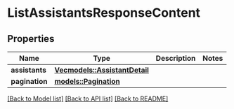 # ListAssistantsResponseContent

## Properties

Name | Type | Description | Notes
------------ | ------------- | ------------- | -------------
**assistants** | [**Vec<models::AssistantDetail>**](AssistantDetail.md) |  | 
**pagination** | [**models::Pagination**](Pagination.md) |  | 

[[Back to Model list]](../README.md#documentation-for-models) [[Back to API list]](../README.md#documentation-for-api-endpoints) [[Back to README]](../README.md)



